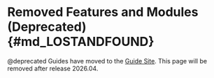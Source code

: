 Removed Features and Modules (Deprecated)                                     {#md_LOSTANDFOUND}
============================

@deprecated Guides have moved to the [Guide Site](https://guide.riot-os.org/misc/lost_and_found/).
This page will be removed after release 2026.04.
